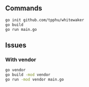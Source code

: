 ## Commands 

```sh
go init github.com/tpphu/whitewaker
go build
go run main.go
```

## Issues

### With vendor

```sh
go vendor
go build -mod vendor
go run -mod vendor main.go
```